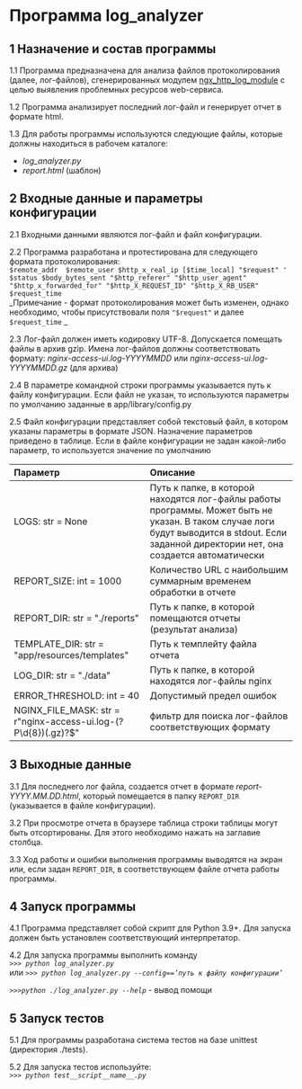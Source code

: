 # Программа log_analyzer
## 1 Назначение и состав программы

1.1 Программа предназначена для анализа файлов протоколирования (далее, лог-файлов), сгенерированных модулем [ngx_http_log_module](http://nginx.org/en/docs/http/ngx_http_log_module.html) с целью выявления проблемных ресурсов web-сервиса. 

1.2 Программа анализирует последний лог-файл и генерирует отчет в формате html. 

1.3 Для работы программы используются следующие файлы, которые должны находиться в рабочем каталоге: 
* _log_analyzer.py_ 
* _report.html_ (шаблон) 

## 2 Входные данные и параметры конфигурации
2.1 Входными данными являются лог-файл и файл конфигурации. 

2.2 Программа разработана и протестирована для следующего формата протоколирования:  
`$remote_addr  $remote_user $http_x_real_ip [$time_local] "$request" ' $status $body_bytes_sent "$http_referer" "$http_user_agent" "$http_x_forwarded_for" "$http_X_REQUEST_ID" "$http_X_RB_USER" $request_time`  
_Примечание - формат протоколирования может быть изменен, однако необходимо, чтобы присутствовали поля  `"$request"` и далее `$request_time` _

2.3 Лог-файл должен иметь кодировку UTF-8. Допускается помещать файлы в архив gzip. Имена лог-файлов должны соответствовать формату: 
_nginx-access-ui.log-YYYYMMDD_ или _nginx-access-ui.log-YYYYMMDD.gz_ (для архива)

2.4 В параметре командной строки программы указывается путь к файлу конфигурации. Если файл не указан, то используются параметры по умолчанию заданные в app/library/config.py

2.5 Файл конфигурации представляет собой текстовый файл, в котором указаны параметры в формате JSON. 
Назначение параметров приведено в таблице. Если в файле конфигурации не задан какой-либо параметр, то используется значение по умолчанию

Параметр  | Описание                                                                                                                                | 
:-------- |:--------------------------------------------------------------------------------------------------------------------------------|
LOGS: str = None | Путь к папке, в которой находятся лог-файлы работы программы. Может быть не указан. В таком случае логи будут выводится в stdout. Если заданной директории нет, она создается автоматически |
REPORT_SIZE: int = 1000 | Количество URL с наибольшим суммарным временем обработки в отчете                                                               |
REPORT_DIR: str = "./reports" | Путь к папке, в которой помещаются отчеты (результат анализа)                                                                   |
TEMPLATE_DIR: str = "app/resources/templates" | Путь к темплейту файла отчета                                                                                                   |
LOG_DIR: str = "./data" | Путь к папке, в которой находятся лог-файлы nginx                                                                               |
ERROR_THRESHOLD: int = 40 | Допустимый предел ошибок                                                                                                        |           |
NGINX_FILE_MASK: str = r"nginx-access-ui\.log-(?P<date>\d{8})(\.gz)?$" |фильтр для поиска лог-файлов соответствующих формату|


## 3 Выходные данные
3.1 Для последнего лог файла, создается отчет в формате 
_report-YYYY.MM.DD.html_, который помещается в папку `REPORT_DIR` (указывается в файле конфигурации). 

3.2 При просмотре отчета в браузере таблица строки таблицы могут быть отсортированы. Для этого необходимо нажать на заглавие столбца.

3.3 Ход работы и ошибки выполнения программы выводятся на экран или, если задан `REPORT_DIR`, в соответствующем файле отчета работы программы.

## 4 Запуск программы
4.1 Программа представляет собой скрипт для Python 3.9+. Для запуска должен быть установлен соответствующий интерпретатор.

4.2 Для запуска программы выполнить команду  
_`>>> python log_analyzer.py`_   
или _`>>> python log_analyzer.py --config==’путь к файлу конфигурации’`_

_`>>>python ./log_analyzer.py --help`_ - вывод помощи

## 5 Запуск тестов
5.1 Для программы разработана система тестов на базе unittest (директория ./tests).

5.2 Для запуска тестов используйте:  
_`>>> python test__script__name__.py`_
